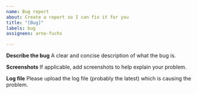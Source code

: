```yaml
---
name: Bug report
about: Create a report so I can fix it for you
title: "[Bug]"
labels: bug
assignees: arne-fuchs

---
```


**Describe the bug**
A clear and concise description of what the bug is.

**Screenshots**
If applicable, add screenshots to help explain your problem.

**Log file**
Please upload the log file (probably the latest) which is causing the problem.
